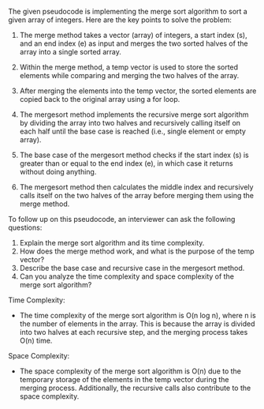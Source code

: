 The given pseudocode is implementing the merge sort algorithm to sort a given array of integers. Here are the key points to solve the problem:

1. The merge method takes a vector (array) of integers, a start index (s), and an end index (e) as input and merges the two sorted halves of the array into a single sorted array.

2. Within the merge method, a temp vector is used to store the sorted elements while comparing and merging the two halves of the array.

3. After merging the elements into the temp vector, the sorted elements are copied back to the original array using a for loop.

4. The mergesort method implements the recursive merge sort algorithm by dividing the array into two halves and recursively calling itself on each half until the base case is reached (i.e., single element or empty array).

5. The base case of the mergesort method checks if the start index (s) is greater than or equal to the end index (e), in which case it returns without doing anything.

6. The mergesort method then calculates the middle index and recursively calls itself on the two halves of the array before merging them using the merge method.

To follow up on this pseudocode, an interviewer can ask the following questions:

1. Explain the merge sort algorithm and its time complexity.
2. How does the merge method work, and what is the purpose of the temp vector?
3. Describe the base case and recursive case in the mergesort method.
4. Can you analyze the time complexity and space complexity of the merge sort algorithm?

Time Complexity:
- The time complexity of the merge sort algorithm is O(n log n), where n is the number of elements in the array. This is because the array is divided into two halves at each recursive step, and the merging process takes O(n) time.

Space Complexity:
- The space complexity of the merge sort algorithm is O(n) due to the temporary storage of the elements in the temp vector during the merging process. Additionally, the recursive calls also contribute to the space complexity.